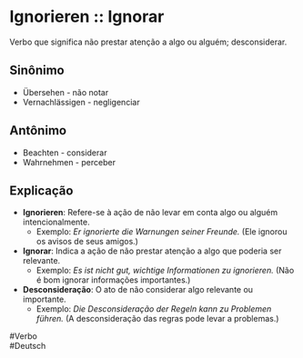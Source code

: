 # Ignorieren :: Ignorar
<!--SR:!2024-11-08,4,270-->
Verbo que significa não prestar atenção a algo ou alguém; desconsiderar.

## Sinônimo
- Übersehen - não notar  
- Vernachlässigen - negligenciar  

## Antônimo
- Beachten - considerar  
- Wahrnehmen - perceber  

## Explicação
- **Ignorieren**: Refere-se à ação de não levar em conta algo ou alguém intencionalmente.
  - Exemplo: *Er ignorierte die Warnungen seiner Freunde.* (Ele ignorou os avisos de seus amigos.)
- **Ignorar**: Indica a ação de não prestar atenção a algo que poderia ser relevante.
  - Exemplo: *Es ist nicht gut, wichtige Informationen zu ignorieren.* (Não é bom ignorar informações importantes.)
- **Desconsideração**: O ato de não considerar algo relevante ou importante.
  - Exemplo: *Die Desconsideração der Regeln kann zu Problemen führen.* (A desconsideração das regras pode levar a problemas.)

#Verbo  
#Deutsch